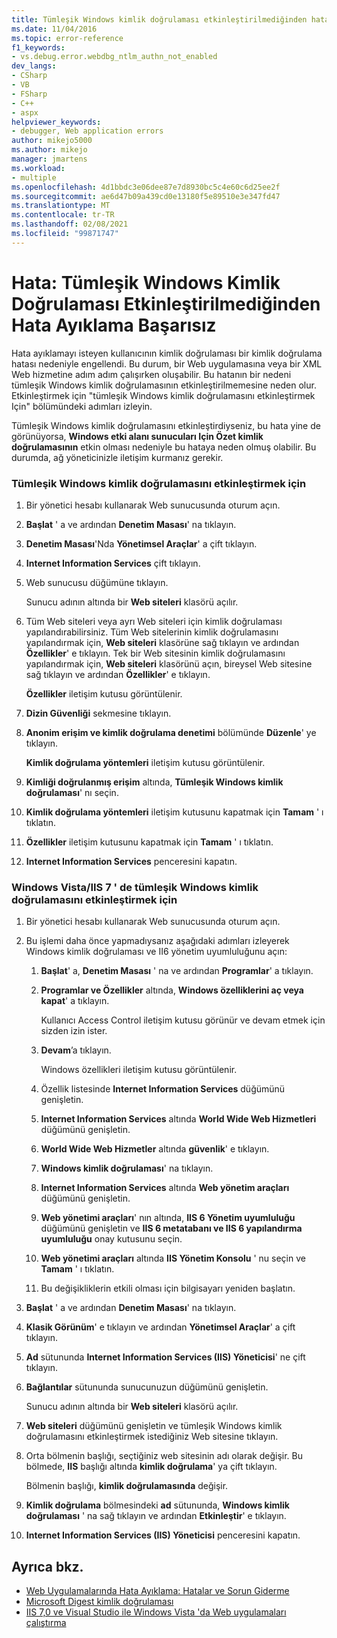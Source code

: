 ```yaml
---
title: Tümleşik Windows kimlik doğrulaması etkinleştirilmediğinden hata ayıklama başarısız oldu | Microsoft Docs
ms.date: 11/04/2016
ms.topic: error-reference
f1_keywords:
- vs.debug.error.webdbg_ntlm_authn_not_enabled
dev_langs:
- CSharp
- VB
- FSharp
- C++
- aspx
helpviewer_keywords:
- debugger, Web application errors
author: mikejo5000
ms.author: mikejo
manager: jmartens
ms.workload:
- multiple
ms.openlocfilehash: 4d1bbdc3e06dee87e7d8930bc5c4e60c6d25ee2f
ms.sourcegitcommit: ae6d47b09a439cd0e13180f5e89510e3e347fd47
ms.translationtype: MT
ms.contentlocale: tr-TR
ms.lasthandoff: 02/08/2021
ms.locfileid: "99871747"
---
```

# <a name="error-debugging-failed-because-integrated-windows-authentication-is-not-enabled"></a>Hata: Tümleşik Windows Kimlik Doğrulaması Etkinleştirilmediğinden Hata Ayıklama Başarısız
Hata ayıklamayı isteyen kullanıcının kimlik doğrulaması bir kimlik doğrulama hatası nedeniyle engellendi. Bu durum, bir Web uygulamasına veya bir XML Web hizmetine adım adım çalışırken oluşabilir. Bu hatanın bir nedeni tümleşik Windows kimlik doğrulamasının etkinleştirilmemesine neden olur. Etkinleştirmek için "tümleşik Windows kimlik doğrulamasını etkinleştirmek Için" bölümündeki adımları izleyin.

 Tümleşik Windows kimlik doğrulamasını etkinleştirdiyseniz, bu hata yine de görünüyorsa, **Windows etki alanı sunucuları Için Özet kimlik doğrulamasının** etkin olması nedeniyle bu hataya neden olmuş olabilir. Bu durumda, ağ yöneticinizle iletişim kurmanız gerekir.

### <a name="to-enable-integrated-windows-authentication"></a>Tümleşik Windows kimlik doğrulamasını etkinleştirmek için

1. Bir yönetici hesabı kullanarak Web sunucusunda oturum açın.

2. **Başlat** ' a ve ardından **Denetim Masası**' na tıklayın.

3. **Denetim Masası**'Nda **Yönetimsel Araçlar**' a çift tıklayın.

4. **Internet Information Services** çift tıklayın.

5. Web sunucusu düğümüne tıklayın.

     Sunucu adının altında bir **Web siteleri** klasörü açılır.

6. Tüm Web siteleri veya ayrı Web siteleri için kimlik doğrulaması yapılandırabilirsiniz. Tüm Web sitelerinin kimlik doğrulamasını yapılandırmak için, **Web siteleri** klasörüne sağ tıklayın ve ardından **Özellikler**' e tıklayın. Tek bir Web sitesinin kimlik doğrulamasını yapılandırmak için, **Web siteleri** klasörünü açın, bireysel Web sitesine sağ tıklayın ve ardından **Özellikler**' e tıklayın.

     **Özellikler** iletişim kutusu görüntülenir.

7. **Dizin Güvenliği** sekmesine tıklayın.

8. **Anonim erişim ve kimlik doğrulama denetimi** bölümünde **Düzenle**' ye tıklayın.

     **Kimlik doğrulama yöntemleri** iletişim kutusu görüntülenir.

9. **Kimliği doğrulanmış erişim** altında, **Tümleşik Windows kimlik doğrulaması**' nı seçin.

10. **Kimlik doğrulama yöntemleri** iletişim kutusunu kapatmak için **Tamam** ' ı tıklatın.

11. **Özellikler** iletişim kutusunu kapatmak için **Tamam** ' ı tıklatın.

12. **Internet Information Services** penceresini kapatın.

### <a name="to-enable-integrated-windows-authentication-in-windows-vistaiis-7"></a>Windows Vista/IIS 7 ' de tümleşik Windows kimlik doğrulamasını etkinleştirmek için

1. Bir yönetici hesabı kullanarak Web sunucusunda oturum açın.

2. Bu işlemi daha önce yapmadıysanız aşağıdaki adımları izleyerek Windows kimlik doğrulaması ve II6 yönetim uyumluluğunu açın:

    1. **Başlat**' a, **Denetim Masası** ' na ve ardından **Programlar**' a tıklayın.

    2. **Programlar ve Özellikler** altında, **Windows özelliklerini aç veya kapat**' a tıklayın.

         Kullanıcı Access Control iletişim kutusu görünür ve devam etmek için sizden izin ister.

    3. **Devam**’a tıklayın.

         Windows özellikleri iletişim kutusu görüntülenir.

    4. Özellik listesinde **Internet Information Services** düğümünü genişletin.

    5. **Internet Information Services** altında **World Wide Web Hizmetleri** düğümünü genişletin.

    6. **World Wide Web Hizmetler** altında **güvenlik**' e tıklayın.

    7. **Windows kimlik doğrulaması**' na tıklayın.

    8. **Internet Information Services** altında **Web yönetim araçları** düğümünü genişletin.

    9. **Web yönetimi araçları**' nın altında, **IIS 6 Yönetim uyumluluğu** düğümünü genişletin ve **IIS 6 metatabanı ve IIS 6 yapılandırma uyumluluğu** onay kutusunu seçin.

    10. **Web yönetimi araçları** altında **IIS Yönetim Konsolu** ' nu seçin ve **Tamam** ' ı tıklatın.

    11. Bu değişikliklerin etkili olması için bilgisayarı yeniden başlatın.

3. **Başlat** ' a ve ardından **Denetim Masası**' na tıklayın.

4. **Klasik Görünüm**' e tıklayın ve ardından **Yönetimsel Araçlar**' a çift tıklayın.

5. **Ad** sütununda **Internet Information Services (IIS) Yöneticisi**' ne çift tıklayın.

6. **Bağlantılar** sütununda sunucunuzun düğümünü genişletin.

     Sunucu adının altında bir **Web siteleri** klasörü açılır.

7. **Web siteleri** düğümünü genişletin ve tümleşik Windows kimlik doğrulamasını etkinleştirmek istediğiniz Web sitesine tıklayın.

8. Orta bölmenin başlığı, seçtiğiniz web sitesinin adı olarak değişir. Bu bölmede, **IIS** başlığı altında **kimlik doğrulama**' ya çift tıklayın.

     Bölmenin başlığı, **kimlik doğrulamasında** değişir.

9. **Kimlik doğrulama** bölmesindeki **ad** sütununda, **Windows kimlik doğrulaması** ' na sağ tıklayın ve ardından **Etkinleştir**' e tıklayın.

10. **Internet Information Services (IIS) Yöneticisi** penceresini kapatın.

## <a name="see-also"></a>Ayrıca bkz.
- [Web Uygulamalarında Hata Ayıklama: Hatalar ve Sorun Giderme](../debugger/debugging-web-applications-errors-and-troubleshooting.md)
- [Microsoft Digest kimlik doğrulaması](/windows/win32/secauthn/microsoft-digest-authentication)
- [IIS 7,0 ve Visual Studio ile Windows Vista 'da Web uygulamaları çalıştırma](/previous-versions/aa964620(v=vs.140))